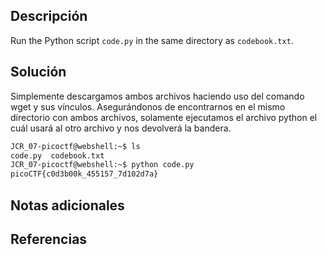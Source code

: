 
## Descripción

Run the Python script `code.py` in the same directory as `codebook.txt`.

## Solución

Simplemente descargamos ambos archivos haciendo uso del comando wget y sus vínculos.
Asegurándonos de encontrarnos en el mismo directorio con ambos archivos, solamente ejecutamos el archivo python el cuál usará al otro archivo y nos devolverá la bandera.

```bash
JCR_07-picoctf@webshell:~$ ls
code.py  codebook.txt
JCR_07-picoctf@webshell:~$ python code.py 
picoCTF{c0d3b00k_455157_7d102d7a}
```

## Notas adicionales


## Referencias